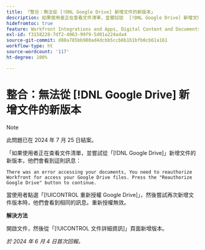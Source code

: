 ```yaml
---
title: 「整合：無法從 [!DNL Google Drive] 新增文件的新版本」
description: 如果使用者正在查看文件清單，並嘗試從  [!DNL Google Drive] 新增文件的新版本，他們會看到一則訊息。此問題有解決方法。
hidefromtoc: true
feature: Workfront Integrations and Apps, Digital Content and Documents
exl-id: f3158228-7df2-4063-99f9-5d01a224ada4
source-git-commit: d88a785bb980ad4dcbb5ccb6b1b1bfb0cb61a161
workflow-type: ht
source-wordcount: '117'
ht-degree: 100%

---
```


# 整合：無法從 [!DNL Google Drive] 新增文件的新版本

>[!NOTE]
>
>此問題已在 2024 年 7 月 25 日結案。

「如果使用者正在查看文件清單，並嘗試從「[!DNL Google Drive]」新增文件的新版本，他們會看到這則訊息：

`There was an error accessing your documents, You need to reauthorize Workfront for access your Google Drive files. Press the "Reauthorize Google Drive" button to continue.`

當使用者點選「[!UICONTROL 重新授權 Google Drive]」，然後嘗試再次新增文件版本時，他們會看到相同的訊息。重新授權無效。

**解決方法**

開啟文件，然後從「[!UICONTROL 文件詳細資訊]」頁面新增版本。

_於 2024 年 6 月 4 日首次回報。_
